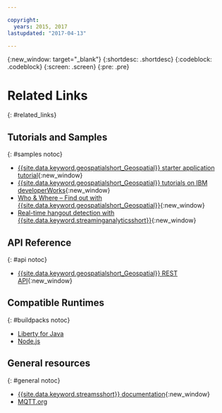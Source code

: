 ```yaml
---

copyright:
  years: 2015, 2017
lastupdated: "2017-04-13"

---
```


<!-- Attribute definitions -->
{:new_window: target="_blank"}
{:shortdesc: .shortdesc}
{:codeblock: .codeblock}
{:screen: .screen}
{:pre: .pre}

# Related Links
{: #related_links}

## Tutorials and Samples
{: #samples notoc}

* [{{site.data.keyword.geospatialshort_Geospatial}} starter application tutorial](https://www.ibm.com/developerworks/library/mo-monitordevices-app/index.html){:new_window}
* [{{site.data.keyword.geospatialshort_Geospatial}} tutorials on IBM developerWorks](http://www.ibm.com/developerworks/topics/geospatial%20analytics%20service){:new_window}
* [Who & Where – Find out with {{site.data.keyword.geospatialshort_Geospatial}}](https://developer.ibm.com/bluemix/2014/12/17/find-bluemix-geospatial-analytics){:new_window}
* [Real-time hangout detection with {{site.data.keyword.streaminganalyticsshort}}](https://developer.ibm.com/bluemix/2016/05/27/real-time-hangout-detection/){:new_window}


## API Reference
{: #api notoc}

* [{{site.data.keyword.geospatialshort_Geospatial}} REST API](https://console.ng.bluemix.net/apidocs/246){:new_window}

## Compatible Runtimes
{: #buildpacks notoc}

* [Liberty for Java](/docs/runtimes/liberty/index.html#liberty)
* [Node.js](/docs/runtimes/nodejs/index.html#nodejs)

## General resources

{: #general notoc}
* [{{site.data.keyword.streamsshort}} documentation](http://www.ibm.com/support/knowledgecenter/SSCRJU_4.2.1/com.ibm.streams.welcome.doc/doc/kc-homepage.html){:new_window}
* [MQTT.org](http://mqtt.org/)
